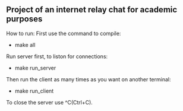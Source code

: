 ## Project of an internet relay chat for academic purposes

How to run:
First use the command to compile:
- make all

Run server first, to liston for connections:
- make run_server

Then run the client as many times as you want on another terminal:
- make run_client

To close the server use ^C(Ctrl+C).
